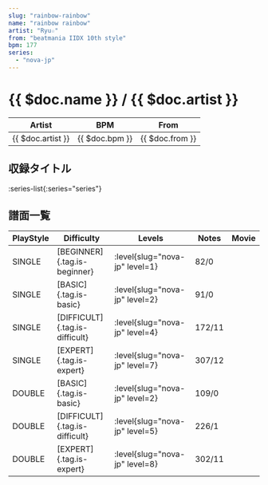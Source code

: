 ```yaml
---
slug: "rainbow-rainbow"
name: "rainbow rainbow"
artist: "Ryu☆"
from: "beatmania IIDX 10th style"
bpm: 177
series:
  - "nova-jp"
---
```


# {{ $doc.name }} / {{ $doc.artist }}

|Artist|BPM|From|
|------|---|----|
|{{ $doc.artist }}|{{ $doc.bpm }}|{{ $doc.from }}|

## 収録タイトル

:series-list{:series="series"}

## 譜面一覧

|PlayStyle|Difficulty|Levels|Notes|Movie|
|---------|----------|------|-----|-----|
|SINGLE|[BEGINNER]{.tag.is-beginner}|:level{slug="nova-jp" level=1}|82/0||
|SINGLE|[BASIC]{.tag.is-basic}|:level{slug="nova-jp" level=2}|91/0||
|SINGLE|[DIFFICULT]{.tag.is-difficult}|:level{slug="nova-jp" level=4}|172/11||
|SINGLE|[EXPERT]{.tag.is-expert}|:level{slug="nova-jp" level=7}|307/12||
|DOUBLE|[BASIC]{.tag.is-basic}|:level{slug="nova-jp" level=2}|109/0||
|DOUBLE|[DIFFICULT]{.tag.is-difficult}|:level{slug="nova-jp" level=5}|226/1||
|DOUBLE|[EXPERT]{.tag.is-expert}|:level{slug="nova-jp" level=8}|302/11||
